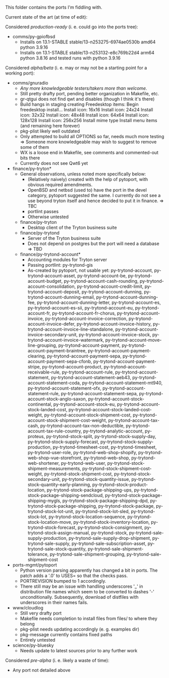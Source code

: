 This folder contains the ports I'm fiddling with.

Current state of the art (at time of edit):

Considered *production-ready* (i. e. could go into the ports tree):

- comms/py-gpiofbsd
    - Installs on 13.1-STABLE stable/13-n253275-6974ae0530b amd64 python 3.9.16
    - Installs on 13.1-STABLE stable/13-n253132-e8c769b22d4 arm64 python 3.8.16 and tested runs with python 3.9.16

Considered *alpha/beta* (i. e. may or may not be a starting point for a working port):

- comms/gnuradio
    - _Any more knowledgeable testers/takers more than welcome._
    - Still pretty drafty port, pending better organization in Makefile, etc.
    - gr-qtgui does not find qwt and disables (though I think it's there)
    - Build hangs in staging creating Freedesktop items:
        Begin freedesktop install...
        Install icon: 16x16
        Install icon: 24x24
        Install icon: 32x32
        Install icon: 48x48
        Install icon: 64x64
        Install icon: 128x128
        Install icon: 256x256
        Install mime type
        Install menu items
      (and remaining here forever)
    - pkg-plist likely well outdated
    - Only attempted to build all OPTIONS so far, needs much more testing
        => Someone more knowledgeable may wish to suggest to remove some of them
    - WX is a loose end in Makefile, see comments and commented-out bits there
    - Currently does not see Qwt6 yet
- finance/py-tryton*
    - General observations, unless noted more specifically below:
        - (Relatively naively) created with the help of pytoport, with obvious required amendments.
        - OpenBSD and netbsd (used to) have the port in the devel category, pytoport suggested the same. I currently do not see a use beyond tryton itself and hence decided to put it in finance. => TBC
        - portlint passes
        - Otherwise untested
    - finance/py-tryton
        - Desktop client of the Tryton business suite
    - finance/py-trytond
        - Server of the Tryton business suite
        - Does not depend on postgres but the port will need a database => TBD
    - finance/py-trytond-account*
        - Accounting modules for Tryton server
        - Passing portlint: py-trytond-gis
        - As-created by pytoport, not usable yet: py-trytond-account, py-trytond-account-asset, py-trytond-account-be, py-trytond-account-budget, py-trytond-account-cash-rounding, py-trytond-account-consolidation, py-trytond-account-credit-limit, py-trytond-account-deposit, py-trytond-account-dunning, py-trytond-account-dunning-email, py-trytond-account-dunning-fee, py-trytond-account-dunning-letter, py-trytond-account-es, py-trytond-account-es-sii, py-trytond-account-eu, py-trytond-account-fr, py-trytond-account-fr-chorus, py-trytond-account-invoice, py-trytond-account-invoice-correction, py-trytond-account-invoice-defer, py-trytond-account-invoice-history, py-trytond-account-invoice-line-standalone, py-trytond-account-invoice-secondary-unit, py-trytond-account-invoice-stock, py-trytond-account-invoice-watermark, py-trytond-account-move-line-grouping, py-trytond-account-payment, py-trytond-account-payment-braintree, py-trytond-account-payment-clearing, py-trytond-account-payment-sepa, py-trytond-account-payment-sepa-cfonb, py-trytond-account-payment-stripe, py-trytond-account-product, py-trytond-account-receivable-rule, py-trytond-account-rule, py-trytond-account-statement, py-trytond-account-statement-aeb43, py-trytond-account-statement-coda, py-trytond-account-statement-mt940, py-trytond-account-statement-ofx, py-trytond-account-statement-rule, py-trytond-account-statement-sepa, py-trytond-account-stock-anglo-saxon, py-trytond-account-stock-continental, py-trytond-account-stock-eu, py-trytond-account-stock-landed-cost, py-trytond-account-stock-landed-cost-weight, py-trytond-account-stock-shipment-cost, py-trytond-account-stock-shipment-cost-weight, py-trytond-account-tax-cash, py-trytond-account-tax-non-deductible, py-trytond-account-tax-rule-country, py-trytond-analytic-account, py-proteus, py-trytond-stock-split, py-trytond-stock-supply-day, py-trytond-stock-supply-forecast, py-trytond-stock-supply-production, py-trytond-timesheet-cost, py-trytond-timesheet, py-trytond-user-role, py-trytond-web-shop-shopify, py-trytond-web-shop-vue-storefront, py-trytond-web-shop, py-trytond-web-shortener, py-trytond-web-user, py-trytond-stock-shipment-measurements, py-trytond-stock-shipment-cost-weight, py-trytond-stock-shipment-cost, py-trytond-stock-secondary-unit, py-trytond-stock-quantity-issue, py-trytond-stock-quantity-early-planning, py-trytond-stock-product-location, py-trytond-stock-package-shipping-ups, py-trytond-stock-package-shipping-sendcloud, py-trytond-stock-package-shipping-mygls, py-trytond-stock-package-shipping-dpd, py-trytond-stock-package-shipping, py-trytond-stock-package, py-trytond-stock-lot-unit, py-trytond-stock-lot-sled, py-trytond-stock-lot, py-trytond-stock-location-sequence, py-trytond-stock-location-move, py-trytond-stock-inventory-location, py-trytond-stock-forecast, py-trytond-stock-consignment, py-trytond-stock-assign-manual, py-trytond-stock, py-trytond-sale-supply-production, py-trytond-sale-supply-drop-shipment, py-trytond-sale-supply, py-trytond-sale-subscription-asset, py-trytond-sale-stock-quantity, py-trytond-sale-shipment-tolerance, py-trytond-sale-shipment-grouping, py-trytond-sale-shipment-cost
- ports-mgmt/pytoport
    - Python version parsing apparently has changed a bit in ports. The patch adds a '.0' to USES= so that the checks pass.
    - PORTREVISION bumped to 1 accordingly.
    - There still may be an issue with handling underscores '_' in distribution file names which seem to be converted to dashes '-' unconditionally. Subsequently, download of distfiles with underscores in their names fails.
- www/cloudlog
    - Still very drafty port
    - Makefile needs completion to install files from files/ to where they belong
    - pkg-plist needs updating accordingly (e. g. examples dir)
    - pkg-message currently contains fixed paths
    - Entirely untested
- science/py-bluesky
    - Needs update to latest sources prior to any further work

Considered *pre-alpha* (i. e. likely a waste of time):

- Any port not detailed above
